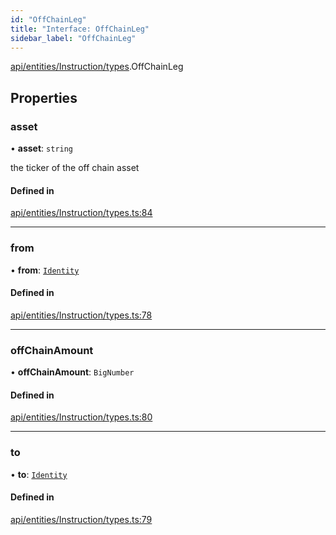 ```yaml
---
id: "OffChainLeg"
title: "Interface: OffChainLeg"
sidebar_label: "OffChainLeg"
---
```


[api/entities/Instruction/types](../../../../../../modules/API/Entities/Instruction/Types/Types.md).OffChainLeg

## Properties

### asset

• **asset**: `string`

the ticker of the off chain asset

#### Defined in

[api/entities/Instruction/types.ts:84](https://github.com/PolymeshAssociation/polymesh-sdk/blob/8a9158669/src/api/entities/Instruction/types.ts#L84)

___

### from

• **from**: [`Identity`](../../../../../../classes/API/Entities/Identity/Identity.md)

#### Defined in

[api/entities/Instruction/types.ts:78](https://github.com/PolymeshAssociation/polymesh-sdk/blob/8a9158669/src/api/entities/Instruction/types.ts#L78)

___

### offChainAmount

• **offChainAmount**: `BigNumber`

#### Defined in

[api/entities/Instruction/types.ts:80](https://github.com/PolymeshAssociation/polymesh-sdk/blob/8a9158669/src/api/entities/Instruction/types.ts#L80)

___

### to

• **to**: [`Identity`](../../../../../../classes/API/Entities/Identity/Identity.md)

#### Defined in

[api/entities/Instruction/types.ts:79](https://github.com/PolymeshAssociation/polymesh-sdk/blob/8a9158669/src/api/entities/Instruction/types.ts#L79)
